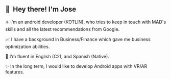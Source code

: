 ## 👋 &nbsp;Hey there! I'm Jose

:eight_spoked_asterisk: I'm an android developer (KOTLIN), who tries to keep in touch with MAD's skills and all the latest recommendations from Google.

:chart_with_upwards_trend: I have a background in Business/Finance which gave me business optimization abilities.

:speech_balloon: I'm fluent in English (C2), and Spanish (Native).

:sparkles: In the long term, I would like to develop Android apps with VR/AR features.
